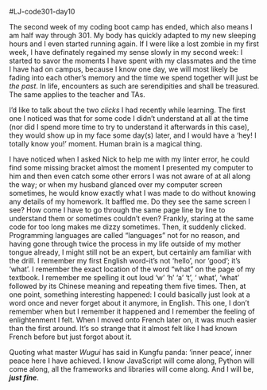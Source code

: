 #LJ-code301-day10

The second week of my coding boot camp has ended, which also means I am half way through 301.  My body has quickly adapted to my new sleeping hours and I even started running again.  If I were like a lost zombie in my first week, I have definately regained my sense slowly in my second week: I started to savor the moments I have spent with my classmates and the time I have had on campus, because I know one day, we will most likely be fading into each other’s memory and the time we spend together will just be *the past*.  In life, encounters as such are serendipities and shall be treasured.  The same applies to the teacher and TAs. 

I’d like to talk about the two *clicks* I had recently while learning.  The first one I noticed was that for some code I didn’t understand at all at the time (nor did I spend more time to try to understand it afterwards in this case), they would show up in my face some day(s) later, and I would have a ‘hey! I totally know you!’ moment.  Human brain is a magical thing. 

I have noticed when I asked Nick to help me with my linter error, he could find some missing bracket almost the moment I presented my computer to him and then even catch some other errors I was not aware of at all along the way; or when my husband glanced over my computer screen sometimes, he would know exactly what I was made to do without knowing any details of my homework.  It baffled me. Do they see the same screen I see?  How come I have to go through the same page line by line to understand them or sometimes couldn’t even? Frankly, staring at the same code for too long makes me dizzy sometimes.  Then, it suddenly clicked.  Programming languages are called “languages” not for no reason, and having gone through twice the process in my life outside of my mother tongue already, I might still not be an expert, but certainly am familiar with the drill.  I remember my first English word-it’s not ‘hello’, nor ‘good’; it’s ‘what’.  I remember the exact location of the word “what” on the page of my textbook.  I remember me spelling it out loud ‘w’ ‘h’ ‘a’ ‘t’, ‘ what’, ‘what’ followed by its Chinese meaning and repeating them five times.  Then, at one point, something interesting happened: I could basically just look at a word once and never forget about it anymore, in English.  This one, I don’t remember when but I remember it happened and I remember the feeling of enlightenment I felt.  When I moved onto French later on, it was much easier than the first around. It’s so strange that it almost felt like I had known French before but just forgot about it.

Quoting what master _Wugui_ has said in Kungfu panda: ‘inner peace’, inner peace here I have achieved. I know JavaScript will come along, Python will come along, all the frameworks and libraries will come along.  And I will be, ***just fine***. 
